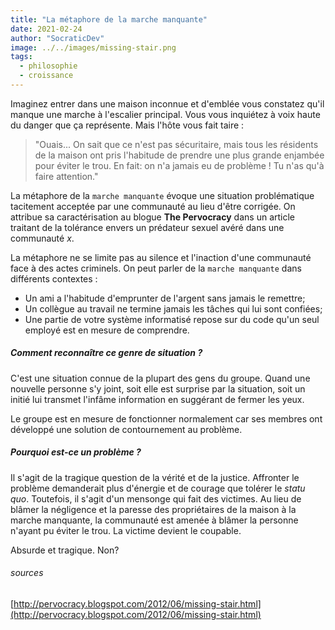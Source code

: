 ```yaml
---
title: "La métaphore de la marche manquante"
date: 2021-02-24
author: "SocraticDev"
image: ../../images/missing-stair.png
tags:
  - philosophie
  - croissance
---
```


Imaginez entrer dans une maison inconnue et d'emblée vous constatez qu'il manque une marche à l'escalier principal. Vous vous inquiétez à voix haute du danger que ça représente. Mais l'hôte vous fait taire : 

>"Ouais... On sait que ce n'est pas sécuritaire, mais tous les résidents de la maison ont pris l'habitude de prendre une plus grande enjambée pour éviter le trou. En fait: on n'a jamais eu de problème ! Tu n'as qu'à faire attention."

La métaphore de la ``marche manquante`` évoque une situation problématique tacitement acceptée par une communauté au lieu d'être corrigée. On attribue sa caractérisation au blogue __The Pervocracy__ dans un article traitant de la tolérance envers un prédateur sexuel avéré dans une communauté _x_.

La métaphore ne se limite pas au silence et l'inaction d'une communauté face à des actes criminels. On peut parler de la ``marche manquante`` dans différents contextes : 

- Un ami a l'habitude d'emprunter de l'argent sans jamais le remettre;
- Un collègue au travail ne termine jamais les tâches qui lui sont confiées;
- Une partie de votre système informatisé repose sur du code qu'un seul employé est en mesure de comprendre.

##### Comment reconnaître ce genre de situation ?

C'est une situation connue de la plupart des gens du groupe. Quand une nouvelle personne s'y joint, soit elle est surprise par la situation, soit un initié lui transmet l'infâme information en suggérant de fermer les yeux.

Le groupe est en mesure de fonctionner normalement car ses membres ont développé une solution de contournement au problème.

##### Pourquoi est-ce un problème ?

Il s'agit de la tragique question de la vérité et de la justice. Affronter le problème demanderait plus d'énergie et de courage que tolérer le _statu quo_. Toutefois, il s'agit d'un mensonge qui fait des victimes. Au lieu de blâmer la négligence et la paresse des propriétaires de la maison à la marche manquante, la communauté est amenée à blâmer la personne n'ayant pu éviter le trou. La victime devient le coupable.

Absurde et tragique. Non?

###### sources

[http://pervocracy.blogspot.com/2012/06/missing-stair.html](http://pervocracy.blogspot.com/2012/06/missing-stair.html)